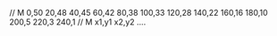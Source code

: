 // M 0,50 20,48 40,45 60,42 80,38 100,33 120,28 140,22 160,16 180,10 200,5 220,3 240,1
// M x1,y1 x2,y2 ....
